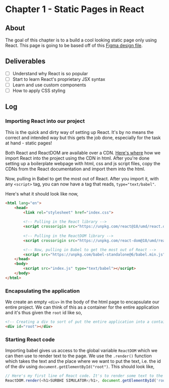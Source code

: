 # Chapter 1 - Static Pages in React

## About
The goal of this chapter is to a build a cool looking static page only using React. This page is going to be based off of this [Figma design file](https://www.figma.com/file/ro5Pl9p8tFdlqqUUTBY3ZM/React-Course---Project-1?node-id=0-1&t=YzGcAKlXbHWhKMnz-0).

## Deliverables
- [ ] Understand why React is so popular
- [ ] Start to learn React's proprietary JSX syntax
- [ ] Learn and use custom components
- [ ] How to apply CSS styling

## Log

### Importing React into our project
This is the quick and dirty way of setting up React. It's by no means the correct and intended way but this gets the job done, especially for the task at hand - static pages! 

Both React and ReactDOM are available over a CDN. [Here's where](https://legacy.reactjs.org/docs/cdn-links.html) how we import React into the project using the CDN in html. After you're done setting up a boilerplate webpage with html, css and js script files, copy the CDNs from the React documentation and import them into the html.

Now, pulling in Babel to get the most out of React. After you import it, with any `<script>` tag, you can now have a tag that reads, `type="text/babel"`.

Here's what it should look like now,
```html
<html lang="en">
	<head>
		<link rel="stylesheet" href="index.css">
		
		<!-- Pulling in the React library -->
		<script crossorigin src="https://unpkg.com/react@18/umd/react.development.js"></script>
		
		<!-- Pulling in the ReactDOM library -->
		<script crossorigin src="https://unpkg.com/react-dom@18/umd/react-dom.development.js"></script>

		<!-- Now, pulling in Babel to get the most out of React -->
		<script src="https://unpkg.com/babel-standalone@6/babel.min.js"></script>"
	</head>
	<body>
		<script src="index.js" type="text/babel"></script>
	</body>
</html>
```

### Encapsulating the application
We create an empty `<div>` in the body of the html page to encapsulate our entire project. We can think of this as a container for the entire application and it's thus given the `root` id like so,
```html
<!-- Creating a div to sort of put the entire application into a container -->
<div id="root"></div>
```

### Starting React code
Importing babel gives us access to the global variable `ReactDOM` which we can then use to render text to the page. We use the `.render()` function which takes the text and the place where we want to put the text, i.e. the id of the div using `document.getElementById("root")`. This should look like,
```js
// Here's my first line of React code. It's to render some text to the page. We use the global variable ReactDOM to render text that seems to be in a similar format to html.
ReactDOM.render(<h1>SURBHI SIMULATOR</h1>, document.getElementById('root'))
```